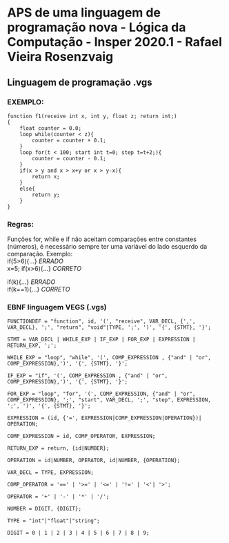 # APS de uma linguagem de programação nova - Lógica da Computação - Insper 2020.1 - Rafael Vieira Rosenzvaig

## Linguagem de programação .vgs

### EXEMPLO:
```
function f1(receive int x, int y, float z; return int;)
{
	float counter = 0.0;
	loop while(counter < z){
		counter = counter + 0.1;
	}
	loop for(t < 100; start int t=0; step t=t+2;){
		counter = counter - 0.1;
	}
	if(x > y and x > x+y or x > y-x){
		return x;
	}
	else{
		return y;
	}
}
```
### Regras:
Funções for, while e if não aceitam comparações entre constantes (números), é necessário sempre ter uma variável do lado esquerdo da comparação. Exemplo:  
if(5>6){...} *ERRADO*  
x=5; if(x>6){...} *CORRETO* 

if(k){…} *ERRADO*   
if(k==1){…} *CORRETO*


### EBNF linguagem VEGS (.vgs)
```
FUNCTIONDEF = "function", id, '(', "receive", VAR_DECL, {',', VAR_DECL}, ';', "return", "void"|TYPE, ';', ')', '{', {STMT}, '}';

STMT = VAR_DECL | WHILE_EXP | IF_EXP | FOR_EXP | EXPRESSION | RETURN_EXP, ';';

WHILE_EXP = "loop", "while", '(', COMP_EXPRESSION , {"and" | "or", COMP_EXPRESSION},')', '{', {STMT}, '}';

IF_EXP = "if", '(', COMP_EXPRESSION , {"and" | "or", COMP_EXPRESSION},')', '{', {STMT}, '}';

FOR_EXP = "loop", "for", '(', COMP_EXPRESSION, {"and" | "or", COMP_EXPRESSION}, ';', "start", VAR_DECL, ';', "step", EXPRESSION, ';', ')', '{', {STMT}, '}';

EXPRESSION = (id, {'=', EXPRESSION|COMP_EXPRESSION|OPERATION})| OPERATION;

COMP_EXPRESSION = id, COMP_OPERATOR, EXPRESSION;

RETURN_EXP = return, {id|NUMBER};

OPERATION = id|NUMBER, OPERATOR, id|NUMBER, {OPERATION};

VAR_DECL = TYPE, EXPRESSION;

COMP_OPERATOR = '==' | '>=' | '<=' | '!=' | '<'| '>';

OPERATOR = '+' | '-' | '*' | '/';

NUMBER = DIGIT, {DIGIT};

TYPE = "int"|"float"|"string";

DIGIT = 0 | 1 | 2 | 3 | 4 | 5 | 6 | 7 | 8 | 9;
